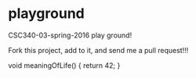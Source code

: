 # playground
CSC340-03-spring-2016 play ground!

Fork this project, add to it, and send me a pull request!!!

void meaningOfLife() {
  return 42;
}
